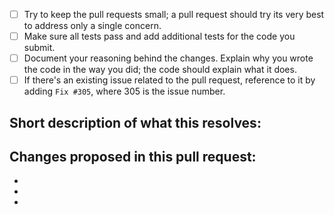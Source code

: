 - [ ] Try to keep the pull requests small; a pull request should try its very best to address only a single concern.
- [ ] Make sure all tests pass and add additional tests for the code you submit.
- [ ] Document your reasoning behind the changes. Explain why you wrote the code in the way you did; the code should explain what it does.
- [ ] If there's an existing issue related to the pull request, reference to it by adding `Fix #305`, where 305 is the issue number.

## Short description of what this resolves:


## Changes proposed in this pull request:

-
-
-